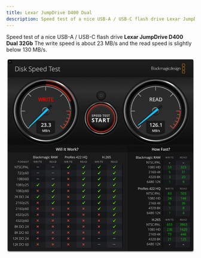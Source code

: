 ```yaml
---
title: Lexar JumpDrive D400 Dual
description: Speed test of a nice USB-A / USB-C flash drive Lexar JumpDrive D400 Dual 32Gb
---
```


Speed test of a nice USB-A / USB-C flash drive **Lexar JumpDrive D400 Dual 32Gb**
The write speed is about 23 MB/s and the read speed is slightly below 130 MB/s.

![USB Flash Lexar JumpDrive D400 Dual](Lexar_JumpDrive_D400_Dual.png)
